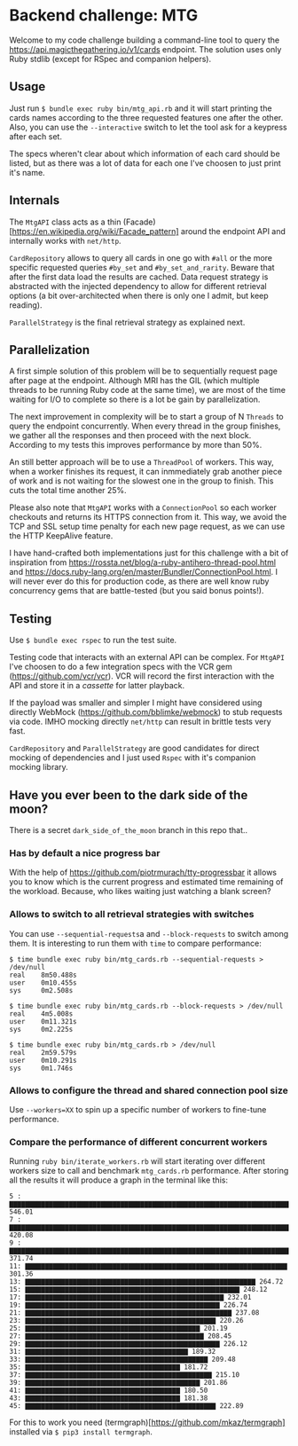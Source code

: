 # Backend challenge: MTG

Welcome to my code challenge building a command-line tool to query the
https://api.magicthegathering.io/v1/cards endpoint. The solution uses only Ruby
stdlib (except for RSpec and companion helpers).

## Usage

Just run `$ bundle exec ruby bin/mtg_api.rb` and it will start printing the
cards names according to the three requested features one after the other.
Also, you can use the `--interactive` switch to let the tool ask for a keypress
after each set.

The specs wheren't clear about which information of each card should be listed,
but as there was a lot of data for each one I've choosen to just print it's
name.

## Internals

The `MtgAPI` class acts as a thin
(Facade)[https://en.wikipedia.org/wiki/Facade_pattern] around the endpoint API
and internally works with `net/http`.

`CardRepository` allows to query all cards in one go with `#all` or the more
specific requested queries `#by_set` and `#by_set_and_rarity`. Beware that
after the first data load the results are cached. Data request strategy is
abstracted with the injected dependency to allow for different retrieval
options (a bit over-architected when there is only one I admit, but keep
reading).

`ParallelStrategy` is the final retrieval strategy as explained next.

## Parallelization

A first simple solution of this problem will be to sequentially request page
after page at the endpoint. Although MRI has the GIL (which multiple threads to
be running Ruby code at the same time), we are most of the time waiting for I/O
to complete so there is a lot be gain by parallelization.

The next improvement in complexity will be to start a group of N `Threads` to
query the endpoint concurrently. When every thread in the group finishes, we
gather all the responses and then proceed with the next block. According to my
tests this improves performance by more than 50%.

An still better approach will be to use a `ThreadPool` of workers. This way,
when a worker finishes its request, it can inmmediately grab another piece of
work and is not waiting for the slowest one in the group to finish. This cuts
the total time another 25%.

Please also note that `MtgAPI` works with a `ConnectionPool` so each worker
checkouts and returns its HTTPS connection from it. This way, we avoid the TCP
and SSL setup time penalty for each new page request, as we can use the HTTP
KeepAlive feature.

I have hand-crafted both implementations just for this challenge with a bit of
inspiration from https://rossta.net/blog/a-ruby-antihero-thread-pool.html and
https://docs.ruby-lang.org/en/master/Bundler/ConnectionPool.html. I will never
ever do this for production code, as there are well know ruby concurrency gems
that are battle-tested (but you said bonus points!).

## Testing

Use `$ bundle exec rspec` to run the test suite.

Testing code that interacts with an external API can be complex. For `MtgAPI`
I've choosen to do a few integration specs with the VCR gem
(https://github.com/vcr/vcr). VCR will record the first interaction with the
API and store it in a *cassette* for latter playback.

If the payload was smaller and simpler I might have considered using directly
WebMock (https://github.com/bblimke/webmock) to stub requests via code. IMHO
mocking directly `net/http` can result in brittle tests very fast.

`CardRepository` and `ParallelStrategy` are good candidates for direct mocking
of dependencies and I just used `Rspec` with it's companion mocking library.

## Have you ever been to the dark side of the moon?

There is a secret `dark_side_of_the_moon` branch in this repo that..

### Has by default a nice progress bar

With the help of https://github.com/piotrmurach/tty-progressbar it allows you
to know which is the current progress and estimated time remaining of the
workload. Because, who likes waiting just watching a blank screen?

### Allows to switch to all retrieval strategies with switches

You can use `--sequential-requests`a and `--block-requests` to switch among
them. It is interesting to run them with `time` to compare performance:

```
$ time bundle exec ruby bin/mtg_cards.rb --sequential-requests > /dev/null
real    8m50.488s
user    0m10.455s
sys     0m2.508s

$ time bundle exec ruby bin/mtg_cards.rb --block-requests > /dev/null
real    4m5.008s
user    0m11.321s
sys     0m2.225s

$ time bundle exec ruby bin/mtg_cards.rb > /dev/null
real    2m59.579s
user    0m10.291s
sys     0m1.746s
```

### Allows to configure the thread and shared connection pool size

Use `--workers=XX` to spin up a specific number of workers to fine-tune performance.

### Compare the performance of different concurrent workers

Running `ruby bin/iterate_workers.rb` will start iterating over different
workers size to call and benchmark `mtg_cards.rb` performance. After storing
all the results it will produce a graph in the terminal like this:

```
5 : ▇▇▇▇▇▇▇▇▇▇▇▇▇▇▇▇▇▇▇▇▇▇▇▇▇▇▇▇▇▇▇▇▇▇▇▇▇▇▇▇▇▇▇▇▇▇▇▇▇▇▇▇▇▇▇▇▇▇▇▇▇▇▇▇▇▇▇▇▇▇▇▇▇▇▇▇▇▇▇▇▇▇▇▇▇▇▇▇▇▇▇▇▇▇▇▇▇▇▇▇▇▇▇▇▇▇▇▇▇▇▇▇▇▇▇▇▇▇▇▇ 546.01
7 : ▇▇▇▇▇▇▇▇▇▇▇▇▇▇▇▇▇▇▇▇▇▇▇▇▇▇▇▇▇▇▇▇▇▇▇▇▇▇▇▇▇▇▇▇▇▇▇▇▇▇▇▇▇▇▇▇▇▇▇▇▇▇▇▇▇▇▇▇▇▇▇▇▇▇▇▇▇▇▇▇▇▇▇▇▇▇▇▇▇▇▇▇ 420.08
9 : ▇▇▇▇▇▇▇▇▇▇▇▇▇▇▇▇▇▇▇▇▇▇▇▇▇▇▇▇▇▇▇▇▇▇▇▇▇▇▇▇▇▇▇▇▇▇▇▇▇▇▇▇▇▇▇▇▇▇▇▇▇▇▇▇▇▇▇▇▇▇▇▇▇▇▇▇▇▇▇▇▇ 371.74
11: ▇▇▇▇▇▇▇▇▇▇▇▇▇▇▇▇▇▇▇▇▇▇▇▇▇▇▇▇▇▇▇▇▇▇▇▇▇▇▇▇▇▇▇▇▇▇▇▇▇▇▇▇▇▇▇▇▇▇▇▇▇▇▇▇▇▇ 301.36
13: ▇▇▇▇▇▇▇▇▇▇▇▇▇▇▇▇▇▇▇▇▇▇▇▇▇▇▇▇▇▇▇▇▇▇▇▇▇▇▇▇▇▇▇▇▇▇▇▇▇▇▇▇▇▇▇▇▇▇ 264.72
15: ▇▇▇▇▇▇▇▇▇▇▇▇▇▇▇▇▇▇▇▇▇▇▇▇▇▇▇▇▇▇▇▇▇▇▇▇▇▇▇▇▇▇▇▇▇▇▇▇▇▇▇▇▇▇ 248.12
17: ▇▇▇▇▇▇▇▇▇▇▇▇▇▇▇▇▇▇▇▇▇▇▇▇▇▇▇▇▇▇▇▇▇▇▇▇▇▇▇▇▇▇▇▇▇▇▇▇▇▇ 232.01
19: ▇▇▇▇▇▇▇▇▇▇▇▇▇▇▇▇▇▇▇▇▇▇▇▇▇▇▇▇▇▇▇▇▇▇▇▇▇▇▇▇▇▇▇▇▇▇▇▇▇ 226.74
21: ▇▇▇▇▇▇▇▇▇▇▇▇▇▇▇▇▇▇▇▇▇▇▇▇▇▇▇▇▇▇▇▇▇▇▇▇▇▇▇▇▇▇▇▇▇▇▇▇▇▇▇▇ 237.08
23: ▇▇▇▇▇▇▇▇▇▇▇▇▇▇▇▇▇▇▇▇▇▇▇▇▇▇▇▇▇▇▇▇▇▇▇▇▇▇▇▇▇▇▇▇▇▇▇▇ 220.26
25: ▇▇▇▇▇▇▇▇▇▇▇▇▇▇▇▇▇▇▇▇▇▇▇▇▇▇▇▇▇▇▇▇▇▇▇▇▇▇▇▇▇▇▇▇ 201.19
27: ▇▇▇▇▇▇▇▇▇▇▇▇▇▇▇▇▇▇▇▇▇▇▇▇▇▇▇▇▇▇▇▇▇▇▇▇▇▇▇▇▇▇▇▇▇ 208.45
29: ▇▇▇▇▇▇▇▇▇▇▇▇▇▇▇▇▇▇▇▇▇▇▇▇▇▇▇▇▇▇▇▇▇▇▇▇▇▇▇▇▇▇▇▇▇▇▇▇▇ 226.12
31: ▇▇▇▇▇▇▇▇▇▇▇▇▇▇▇▇▇▇▇▇▇▇▇▇▇▇▇▇▇▇▇▇▇▇▇▇▇▇▇▇▇ 189.32
33: ▇▇▇▇▇▇▇▇▇▇▇▇▇▇▇▇▇▇▇▇▇▇▇▇▇▇▇▇▇▇▇▇▇▇▇▇▇▇▇▇▇▇▇▇▇▇ 209.48
35: ▇▇▇▇▇▇▇▇▇▇▇▇▇▇▇▇▇▇▇▇▇▇▇▇▇▇▇▇▇▇▇▇▇▇▇▇▇▇▇ 181.72
37: ▇▇▇▇▇▇▇▇▇▇▇▇▇▇▇▇▇▇▇▇▇▇▇▇▇▇▇▇▇▇▇▇▇▇▇▇▇▇▇▇▇▇▇▇▇▇▇ 215.10
39: ▇▇▇▇▇▇▇▇▇▇▇▇▇▇▇▇▇▇▇▇▇▇▇▇▇▇▇▇▇▇▇▇▇▇▇▇▇▇▇▇▇▇▇▇ 201.86
41: ▇▇▇▇▇▇▇▇▇▇▇▇▇▇▇▇▇▇▇▇▇▇▇▇▇▇▇▇▇▇▇▇▇▇▇▇▇▇▇ 180.50
43: ▇▇▇▇▇▇▇▇▇▇▇▇▇▇▇▇▇▇▇▇▇▇▇▇▇▇▇▇▇▇▇▇▇▇▇▇▇▇▇ 181.38
45: ▇▇▇▇▇▇▇▇▇▇▇▇▇▇▇▇▇▇▇▇▇▇▇▇▇▇▇▇▇▇▇▇▇▇▇▇▇▇▇▇▇▇▇▇▇▇▇▇ 222.89
```

For this to work you need (termgraph)[https://github.com/mkaz/termgraph]
installed via `$ pip3 install termgraph`.
